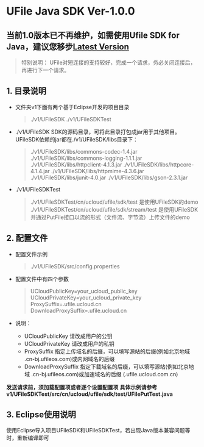 # UFile Java SDK Ver-1.0.0

## 当前1.0版本已不再维护，如需使用Ufile SDK for Java，建议您移步[Latest Version](https://github.com/ucloud/ufile-sdk-java)


> 特别说明： UFile对短连接的支持较好，完成一个请求，务必关闭连接后，再进行下一个请求。

## 1. 目录说明

- 文件夹v1下面有两个基于Eclipse开发的项目目录
    > ./v1/UFileSDK
    > ./v1/UFileSDKTest

- ./v1/UFileSDK 
    SDK的源码目录，可将此目录打包成jar用于其他项目。
UFileSDK依赖的jar都在./v1/UFileSDK/libs目录下：
    > ./v1/UFileSDK/libs/commons-codec-1.4.jar 
    > ./v1/UFileSDK/libs/commons-logging-1.1.1.jar 
    > ./v1/UFileSDK/libs/httpclient-4.1.3.jar
    > ./v1/UFileSDK/libs/httpcore-4.1.4.jar
    > ./v1/UFileSDK/libs/httpmime-4.3.6.jar
    > ./v1/UFileSDK/libs/junit-4.0.jar
    > ./v1/UFileSDK/libs/gson-2.3.1.jar

- ./v1/UFileSDKTest 
    > ./v1/UFileSDKTest/cn/ucloud/ufile/sdk/test 
        是使用UFileSDK的demo
    > ./v1/UFileSDKTest/cn/ucloud/ufile/sdk/stream/test
        是使用UFileSDK并通过PutFile接口以流的形式（文件流、字节流）上传文件的demo
   

## 2. 配置文件
- 配置文件示例
    > ./v1/UFileSDK/src/config.properties

- 配置文件中有四个参数
    > UCloudPublicKey=your_ucloud_public_key
    > UCloudPrivateKey=your_ucloud_private_key
    > ProxySuffix=.ufile.ucloud.cn
    > DownloadProxySuffix=.ufile.ucloud.cn

- 说明：
    - UCloudPublicKey 请改成用户的公钥
    - UCloudPrivateKey 请改成用户的私钥
    - ProxySuffix 指定上传域名的后缀，可以填写源站的后缀(例如北京地域 .cn-bj.ufileos.com)或内网域名的后缀
    - DownloadProxySuffix 指定下载域名的后缀，可以填写源站(例如北京地域 .cn-bj.ufileos.com)或加速域名的后缀 (.ufile.ucloud.com.cn)

**发送请求前，须加载配置项或者逐个设置配置项**
**具体示例请参考v1/UFileSDKTest/src/cn/ucloud/ufile/sdk/test/UFilePutTest.java**

## 3. Eclipse使用说明
使用Eclipse导入项目UFileSDK和UFileSDKTest，若出现Java版本兼容问题等时，重新编译即可
